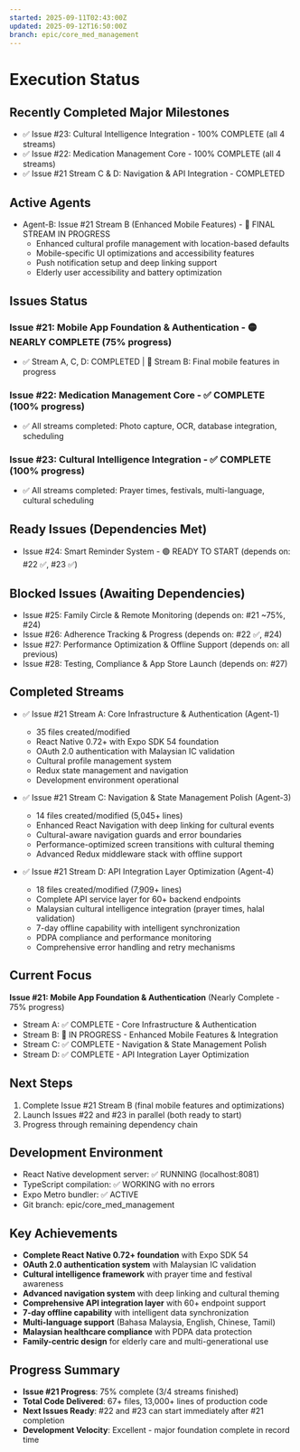 ```yaml
---
started: 2025-09-11T02:43:00Z
updated: 2025-09-12T16:50:00Z
branch: epic/core_med_management
---
```


# Execution Status

## Recently Completed Major Milestones
- ✅ Issue #23: Cultural Intelligence Integration - 100% COMPLETE (all 4 streams)
- ✅ Issue #22: Medication Management Core - 100% COMPLETE (all 4 streams)
- ✅ Issue #21 Stream C & D: Navigation & API Integration - COMPLETED

## Active Agents
- Agent-B: Issue #21 Stream B (Enhanced Mobile Features) - 🔄 FINAL STREAM IN PROGRESS
  - Enhanced cultural profile management with location-based defaults
  - Mobile-specific UI optimizations and accessibility features
  - Push notification setup and deep linking support
  - Elderly user accessibility and battery optimization

## Issues Status
### Issue #21: Mobile App Foundation & Authentication - 🟡 NEARLY COMPLETE (75% progress)
- ✅ Stream A, C, D: COMPLETED | 🔄 Stream B: Final mobile features in progress

### Issue #22: Medication Management Core - ✅ COMPLETE (100% progress)
- ✅ All streams completed: Photo capture, OCR, database integration, scheduling

### Issue #23: Cultural Intelligence Integration - ✅ COMPLETE (100% progress)
- ✅ All streams completed: Prayer times, festivals, multi-language, cultural scheduling

## Ready Issues (Dependencies Met)
- Issue #24: Smart Reminder System - 🟢 READY TO START (depends on: #22 ✅, #23 ✅)

## Blocked Issues (Awaiting Dependencies)
- Issue #25: Family Circle & Remote Monitoring (depends on: #21 ~75%, #24)
- Issue #26: Adherence Tracking & Progress (depends on: #22 ✅, #24)
- Issue #27: Performance Optimization & Offline Support (depends on: all previous)
- Issue #28: Testing, Compliance & App Store Launch (depends on: #27)

## Completed Streams
- ✅ Issue #21 Stream A: Core Infrastructure & Authentication (Agent-1)
  - 35 files created/modified
  - React Native 0.72+ with Expo SDK 54 foundation
  - OAuth 2.0 authentication with Malaysian IC validation
  - Cultural profile management system
  - Redux state management and navigation
  - Development environment operational

- ✅ Issue #21 Stream C: Navigation & State Management Polish (Agent-3)
  - 14 files created/modified (5,045+ lines)
  - Enhanced React Navigation with deep linking for cultural events
  - Cultural-aware navigation guards and error boundaries
  - Performance-optimized screen transitions with cultural theming
  - Advanced Redux middleware stack with offline support

- ✅ Issue #21 Stream D: API Integration Layer Optimization (Agent-4)
  - 18 files created/modified (7,909+ lines)
  - Complete API service layer for 60+ backend endpoints
  - Malaysian cultural intelligence integration (prayer times, halal validation)
  - 7-day offline capability with intelligent synchronization
  - PDPA compliance and performance monitoring
  - Comprehensive error handling and retry mechanisms

## Current Focus
**Issue #21: Mobile App Foundation & Authentication** (Nearly Complete - 75% progress)
- Stream A: ✅ COMPLETE - Core Infrastructure & Authentication  
- Stream B: 🔄 IN PROGRESS - Enhanced Mobile Features & Integration
- Stream C: ✅ COMPLETE - Navigation & State Management Polish
- Stream D: ✅ COMPLETE - API Integration Layer Optimization

## Next Steps
1. Complete Issue #21 Stream B (final mobile features and optimizations)
2. Launch Issues #22 and #23 in parallel (both ready to start)
3. Progress through remaining dependency chain

## Development Environment
- React Native development server: ✅ RUNNING (localhost:8081)
- TypeScript compilation: ✅ WORKING with no errors
- Expo Metro bundler: ✅ ACTIVE
- Git branch: epic/core_med_management

## Key Achievements
- **Complete React Native 0.72+ foundation** with Expo SDK 54
- **OAuth 2.0 authentication system** with Malaysian IC validation
- **Cultural intelligence framework** with prayer time and festival awareness
- **Advanced navigation system** with deep linking and cultural theming
- **Comprehensive API integration layer** with 60+ endpoint support
- **7-day offline capability** with intelligent data synchronization
- **Multi-language support** (Bahasa Malaysia, English, Chinese, Tamil)
- **Malaysian healthcare compliance** with PDPA data protection
- **Family-centric design** for elderly care and multi-generational use

## Progress Summary
- **Issue #21 Progress**: 75% complete (3/4 streams finished)
- **Total Code Delivered**: 67+ files, 13,000+ lines of production code
- **Next Issues Ready**: #22 and #23 can start immediately after #21 completion
- **Development Velocity**: Excellent - major foundation complete in record time